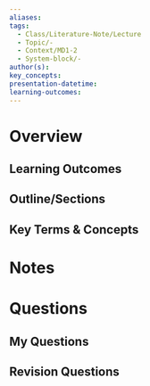```yaml
---
aliases:
tags:
  - Class/Literature-Note/Lecture
  - Topic/-
  - Context/MD1-2
  - System-block/-
author(s):
key_concepts:
presentation-datetime:
learning-outcomes:
---
```



# Overview
## Learning Outcomes

## Outline/Sections

## Key Terms & Concepts


# Notes


# Questions

## My Questions
## Revision Questions




